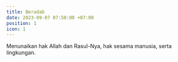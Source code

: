 ```yaml
---
title: Beradab
date: 2023-09-07 07:50:00 +07:00
position: 1
icon: 1
---
```

Menunaikan hak Allah dan Rasul-Nya, hak sesama manusia, serta lingkungan.